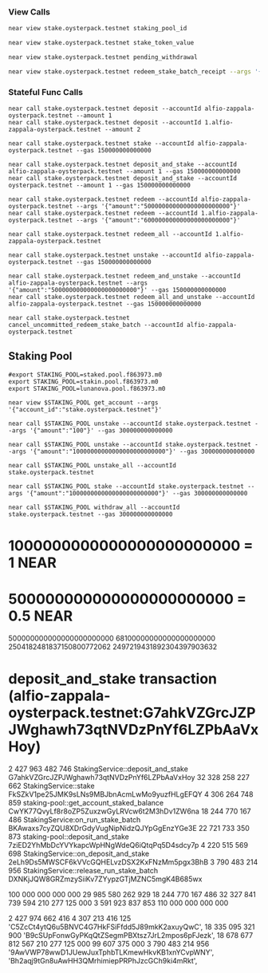 ### View Calls
```bash
near view stake.oysterpack.testnet staking_pool_id

near view stake.oysterpack.testnet stake_token_value

near view stake.oysterpack.testnet pending_withdrawal

near view stake.oysterpack.testnet redeem_stake_batch_receipt --args '{"batch_id":"3"}'
```

### Stateful Func Calls
```shell
near call stake.oysterpack.testnet deposit --accountId alfio-zappala-oysterpack.testnet --amount 1
near call stake.oysterpack.testnet deposit --accountId 1.alfio-zappala-oysterpack.testnet --amount 2

near call stake.oysterpack.testnet stake --accountId alfio-zappala-oysterpack.testnet --gas 150000000000000

near call stake.oysterpack.testnet deposit_and_stake --accountId alfio-zappala-oysterpack.testnet --amount 1 --gas 150000000000000
near call stake.oysterpack.testnet deposit_and_stake --accountId oysterpack.testnet --amount 1 --gas 150000000000000

near call stake.oysterpack.testnet redeem --accountId alfio-zappala-oysterpack.testnet --args '{"amount":"500000000000000000000000"}'
near call stake.oysterpack.testnet redeem --accountId 1.alfio-zappala-oysterpack.testnet --args '{"amount":"600000000000000000000000"}'

near call stake.oysterpack.testnet redeem_all --accountId 1.alfio-zappala-oysterpack.testnet

near call stake.oysterpack.testnet unstake --accountId alfio-zappala-oysterpack.testnet --gas 150000000000000

near call stake.oysterpack.testnet redeem_and_unstake --accountId alfio-zappala-oysterpack.testnet --args '{"amount":"500000000000000000000000"}' --gas 150000000000000
near call stake.oysterpack.testnet redeem_all_and_unstake --accountId alfio-zappala-oysterpack.testnet --gas 150000000000000

near call stake.oysterpack.testnet cancel_uncommitted_redeem_stake_batch --accountId alfio-zappala-oysterpack.testnet

```

## Staking Pool
```shell
#export STAKING_POOL=staked.pool.f863973.m0
export STAKING_POOL=stakin.pool.f863973.m0
export STAKING_POOL=lunanova.pool.f863973.m0

near view $STAKING_POOL get_account --args '{"account_id":"stake.oysterpack.testnet"}'

near call $STAKING_POOL unstake --accountId stake.oysterpack.testnet --args '{"amount":"100"}' --gas 300000000000000

near call $STAKING_POOL unstake --accountId stake.oysterpack.testnet --args '{"amount":"10000000000000000000000000"}' --gas 300000000000000

near call $STAKING_POOL unstake_all --accountId stake.oysterpack.testnet

near call $STAKING_POOL stake --accountId stake.oysterpack.testnet --args '{"amount":"1000000000000000000000000"}' --gas 300000000000000

near call $STAKING_POOL withdraw_all --accountId stake.oysterpack.testnet --gas 300000000000000
```

# 1000000000000000000000000     = 1 NEAR
#  500000000000000000000000     = 0.5 NEAR

   500000000000000000000000
    68100000000000000000000
   2504182481837150800772062
   2497219431892304397903632

# deposit_and_stake transaction (alfio-zappala-oysterpack.testnet:G7ahkVZGrcJZPJWghawh73qtNVDzPnYf6LZPbAaVxHoy)
  2 427 963 482 746        StakingService::deposit_and_stake         G7ahkVZGrcJZPJWghawh73qtNVDzPnYf6LZPbAaVxHoy
 32 328 258 227 662        StakingService::stake                     FkSZkV1pe25JMK9sLNs9MBJbnAcmLwMo9yuzfHLgEFQY
  4 306 264 748 859        staking-pool::get_account_staked_balance  CwYK77QvyLf8r8oZP5ZuxzwGyLRVcw6t2M3hDv1ZW6na 
 18 244 770 167 486        StakingService:on_run_stake_batch         BKAwaxs7cyZQU8XDrGdyVugNipNidzQJYpGgEnzYGe3E
 22 721 733 350 873        staking-pool::deposit_and_stake           7ziED2YhMbDcYVYkapcWpHNgWdeQ6iQtqPq5D4sdcy7p
  4 220 515 569 698        StakingService::on_deposit_and_stake      2eLh9Ds5MWSCF6kVVcGQHELvzDSX2KxFNzMm5pgx3BhB
  3 790 483 214 956        StakingService::release_run_stake_batch   DXNKjJQW8GRZmzySiiKv7ZYypzGTjMZNC5mgK4B685wx

100 000 000 000 000 
 29 985 580 262 929
 18 244 770 167 486
 32 327 841 739 594
    210 277 125 000
  3 591 923 837 853
110 000 000 000 000

  2 427 974 662 416
  4 307 213 416 125 'C5ZcCt4ytQ6u5BNVC4G7HkFSiFfdd5J89mkK2axuyQwC',
 18 335 095 321 900 'B9cSUpFonwGyPKqQtZSegmPBXtsz7JrL2mpos6pFJezk',
 18 678 677 812 567
    210 277 125 000
     99 607 375 000
  3 790 483 214 956
  '9AwVWP78wwD1JUewJuxTphbTLKmewHkvKB1xnYCvpWNY',
  'Bh2aqj9tGn8uAwHH3QMrhimiepPRPhJzcGCh9ki4mRkt',